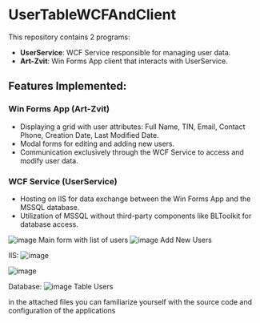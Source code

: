# UserTableWCFAndClient

This repository contains 2 programs:

- **UserService**: WCF Service responsible for managing user data.
- **Art-Zvit**: Win Forms App client that interacts with UserService.

## Features Implemented:

### Win Forms App (Art-Zvit)

- Displaying a grid with user attributes: Full Name, TIN, Email, Contact Phone, Creation Date, Last Modified Date.
- Modal forms for editing and adding new users.
- Communication exclusively through the WCF Service to access and modify user data.

### WCF Service (UserService)

- Hosting on IIS for data exchange between the Win Forms App and the MSSQL database.
- Utilization of MSSQL without third-party components like BLToolkit for database access.

![image](https://github.com/foldredd/UserTableWCFAndClient/assets/141770191/08f54553-c58a-440b-a1fc-54347591490e)
Main form with list of users 
![image](https://github.com/foldredd/UserTableWCFAndClient/assets/141770191/e82c942d-aa32-4d2a-9d55-c97fb87df150)
Add New Users

IIS:
![image](https://github.com/foldredd/UserTableWCFAndClient/assets/141770191/df41f43b-d52f-484b-8d73-1fdce9834383)

![image](https://github.com/foldredd/UserTableWCFAndClient/assets/141770191/ca1e6973-3398-47f1-8909-b7a0d6c7482e)

Database:
![image](https://github.com/foldredd/UserTableWCFAndClient/assets/141770191/947a5b0a-53d6-4bcd-86c9-2bb4957e2c9c)
Table Users

in the attached files you can familiarize yourself with the source code and configuration of the applications 



